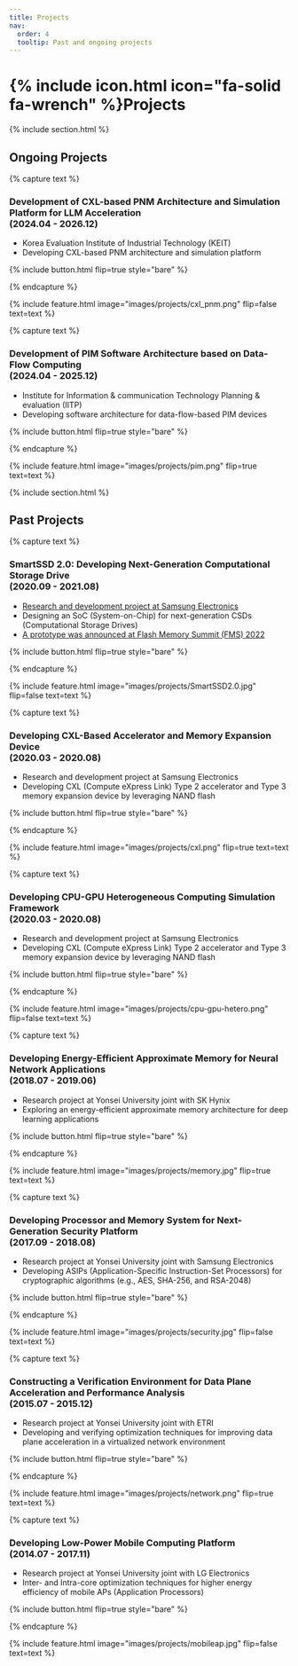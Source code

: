 ```yaml
---
title: Projects
nav:
  order: 4
  tooltip: Past and ongoing projects
---
```


# {% include icon.html icon="fa-solid fa-wrench" %}Projects

{% include section.html %}

## Ongoing Projects

{% capture text %}

### **Development of CXL-based PNM Architecture and Simulation Platform for LLM Acceleration <br> (2024.04 - 2026.12)**

- Korea Evaluation Institute of Industrial Technology (KEIT)
- Developing CXL-based PNM architecture and simulation platform

{% include button.html flip=true style="bare" %}

{% endcapture %}

{% include feature.html image="images/projects/cxl_pnm.png" flip=false text=text %}


{% capture text %}

### **Development of PIM Software Architecture based on Data-Flow Computing <br> (2024.04 - 2025.12)**

- Institute for Information & communication Technology Planning & evaluation (IITP)
- D﻿eveloping software architecture for data-flow-based PIM devices

{% include button.html flip=true style="bare" %}

{% endcapture %}

{% include feature.html image="images/projects/pim.png" flip=true text=text %}

{% include section.html %}

## Past Projects

{% capture text %}

### **SmartSSD 2.0: Developing Next-Generation Computational Storage Drive <br> (2020.09 - 2021.08)**

- [Research and development project at Samsung Electronics](https://news.samsung.com/global/samsung-electronics-develops-second-generation-smartssd-computational-storage-drive-with-upgraded-processing-functionality)
- Designing an SoC (System-on-Chip) for next-generation CSDs (Computational Storage Drives)
- [A prototype was announced at Flash Memory Summit (FMS) 2022](https://blocksandfiles.com/2022/08/08/samsung-lays-tasty-flash-eggs-at-fms-2022/)

{% include button.html flip=true style="bare" %}

{% endcapture %}

{% include feature.html image="images/projects/SmartSSD2.0.jpg" flip=false text=text %}


{% capture text %}

### **Developing CXL-Based Accelerator and Memory Expansion Device <br> (2020.03 - 2020.08)**

- Research and development project at Samsung Electronics
- D﻿eveloping CXL (Compute eXpress Link) Type 2 accelerator and Type 3 memory expansion device by leveraging NAND flash

{% include button.html flip=true style="bare" %}

{% endcapture %}

{% include feature.html image="images/projects/cxl.png" flip=true text=text %}


{% capture text %}

### **Developing CPU-GPU Heterogeneous Computing Simulation Framework <br> (2020.03 - 2020.08)**

- Research and development project at Samsung Electronics 
- D﻿eveloping CXL (Compute eXpress Link) Type 2 accelerator and Type 3 memory expansion device by leveraging NAND flash

{% include button.html flip=true style="bare" %}

{% endcapture %}

{% include feature.html image="images/projects/cpu-gpu-hetero.png" flip=false text=text %}


{% capture text %}

### **Developing Energy-Efficient Approximate Memory for Neural Network Applications <br> (2018.07 - 2019.06)**

- Research project at Yonsei University joint with SK Hynix 
- E﻿xploring an energy-efficient approximate memory architecture for deep learning applications

{% include button.html flip=true style="bare" %}

{% endcapture %}

{% include feature.html image="images/projects/memory.jpg" flip=true text=text %}


{% capture text %}

### **Developing Processor and Memory System for Next-Generation Security Platform <br> (2017.09 - 2018.08)**

- Research project at Yonsei University joint with Samsung Electronics 
- Developing ASIPs (Application-Specific Instruction-Set Processors) for cryptographic algorithms (e.g., AES, SHA-256, and RSA-2048)

{% include button.html flip=true style="bare" %}

{% endcapture %}

{% include feature.html image="images/projects/security.jpg" flip=false text=text %}


{% capture text %}

### **Constructing a Verification Environment for Data Plane Acceleration and Performance Analysis <br> (2015.07 - 2015.12)**

- Research project at Yonsei University joint with ETRI 
- Developing and verifying optimization techniques for improving data plane acceleration in a virtualized network environment

{% include button.html flip=true style="bare" %}

{% endcapture %}

{% include feature.html image="images/projects/network.png" flip=true text=text %}


{% capture text %}

### **Developing Low-Power Mobile Computing Platform <br> (2014.07 - 2017.11)**

- Research project at Yonsei University joint with LG Electronics 
- Inter- and Intra-core optimization techniques for higher energy efficiency of mobile APs (Application Processors)

{% include button.html flip=true style="bare" %}

{% endcapture %}

{% include feature.html image="images/projects/mobileap.jpg" flip=false text=text %}
